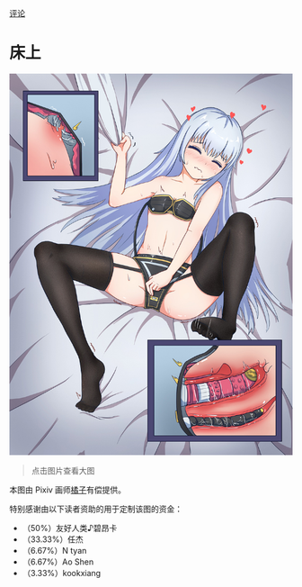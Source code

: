 [评论](https://github.com/SCLeoX/Wearable-Technology/issues/124)

# 床上
![](./床上_low.jpg)

> 点击图片查看大图

本图由 Pixiv 画师[橘子](https://www.pixiv.net/en/users/14214373)有偿提供。

特别感谢由以下读者资助的用于定制该图的资金：

- （50%）友好人类♪碧昂卡
- （33.33%）任杰
- （6.67%）N tyan
- （6.67%）Ao Shen
- （3.33%）kookxiang